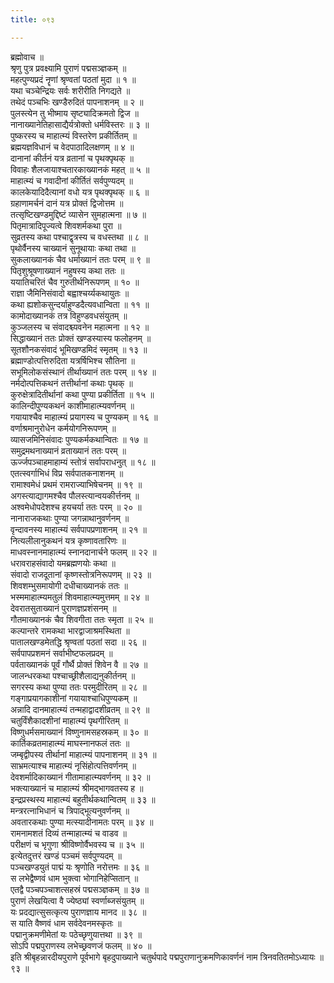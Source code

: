 ```yaml
---
title: ०९३

---
```

ब्रह्मोवाच ॥  
श्रृणु पुत्र प्रवक्ष्यामि पुराणं पद्मसञ्ज्ञकम् ॥  
महत्पुण्यप्रदं नॄणां श्रृण्वतां पठतां मुदा ॥ १ ॥  
यथा चञ्चेन्द्रियः सर्वः शरीरीति निगद्यते ॥  
तथेदं पञ्चभिः खण्डैरुदितं पापनाशनम् ॥ २ ॥  
पुलस्त्येन तु भीष्माय सृष्ट्यादिक्रमतो द्विज ॥  
नानाख्यानेतिहासाद्यैर्यत्रोक्तो धर्मविस्तरः ॥ ३ ॥  
पुष्करस्य च माहात्म्यं विस्तरेण प्रकीर्तितम् ॥  
ब्रह्मयज्ञविधानं च वेदपाठादिलक्षणम् ॥ ४ ॥  
दानानां कीर्तनं यत्र व्रतानां च पृथक्पृथक् ॥  
विवाहः शैलजायाश्चतारकाख्यानकं महत् ॥ ५ ॥  
माहात्म्यं च गवादीनां कीर्तितं सर्वपुण्यदम् ॥  
कालकेयादिदैत्यानां वधो यत्र पृथक्पृथक् ॥ ६ ॥  
ग्रहाणामर्चनं दानं यत्र प्रोक्तं द्विजोत्तम ॥  
तत्सृष्टिखण्डमुद्दिष्टं व्यासेन सुमहात्मना ॥ ७ ॥  
पितृमात्रादिपूज्यत्वे शिवशर्मकथा पुरा ॥  
सुव्रतस्य कथा पश्चाद्वृत्रस्य च वधस्तथा ॥ ८ ॥  
पृथोर्वैनस्य चाख्यानं सुनूथायाः कथा तथा ॥  
सुकलाख्यानकं चैव धर्माख्यानं ततः परम् ॥ ९ ॥  
पितृशुश्रूषणाख्यानं नहुषस्य कथा ततः ॥  
ययातिचरितं चैव गुरुतीर्थनिरूपणम् ॥ १० ॥  
राज्ञा जैमिनिसंवादो बह्वाश्चर्य्यकथायुतः ॥  
कथा ह्यशोकसुन्दर्याहुण्डदैत्यवधान्विता ॥ ११ ॥  
कामोदाख्यानकं तत्र विहुण्डवधसंयुतम् ॥  
कुञ्जलस्य च संवादश्च्यवनेन महात्मना ॥ १२ ॥  
सिद्धाख्यानं ततः प्रोक्तं खण्डस्यास्य फलोहनम् ॥  
सूतशौनकसंवादं भूमिखण्डमिदं स्मृतम् ॥ १३ ॥  
ब्रह्माण्डोत्पत्तिरुदिता यत्रर्षिभिश्च सौतिना ॥  
सभूमिलोकसंस्थानं तीर्थाख्यानं ततः परम् ॥ १४ ॥  
नर्मदोत्पत्तिकथनं तत्तीर्थानां कथाः पृथक् ॥  
कुरुक्षेत्रादितीर्थानां कथा पुण्या प्रकीर्तिता ॥ १५ ॥  
कालिन्दीपुण्यकथनं काशीमाहात्म्यवर्णनम् ॥  
गयायाश्चैव माहात्म्यं प्रयागस्य च पुण्यकम् ॥ १६ ॥  
वर्णाश्रमानुरोधेन कर्मयोगनिरूपणम् ॥  
व्यासजमिनिसंवादः पुण्यकर्मकथान्वितः ॥ १७ ॥  
समुद्रमथनाख्यानं व्रताख्यानं ततः परम् ॥  
ऊर्ज्जपञ्चाहमाहाम्यं स्तोत्रं सर्वापराधनुत् ॥ १८ ॥  
एतत्स्वर्गाभिधं विप्र सर्वपातकनाशनम् ॥  
रामाश्वमेधं प्रथमं रामराज्याभिषेचनम् ॥ १९ ॥  
अगस्त्याद्यागमश्चैव पौलस्त्यान्वयकीर्त्तनम् ॥  
अश्वमेधोपदेशश्च हयचर्या ततः परम् ॥ २० ॥  
नानाराजकथाः पुण्या जगन्नाथानुवर्णनम् ॥  
वृन्दावनस्य माहात्म्यं सर्वपापप्रणाशनम् ॥ २१ ॥  
नित्यलीलानुकथनं यत्र कृष्णावतारिणः ॥  
माधवस्नानमाहात्म्यं स्नानदानार्चने फलम् ॥ २२ ॥  
धरावराहसंवादो यमब्रह्मणयोः कथा ॥  
संवादो राजदूतानां कृष्णस्तोत्रनिरूपणम् ॥ २३ ॥  
शिवशम्भुसमायोगी दधीचाख्यानकं ततः ॥  
भस्ममाहात्म्यमतुलं शिवमाहात्म्यमुत्तमम् ॥ २४ ॥  
देवरातसुताख्यानं पुराणज्ञप्रशंसनम् ॥  
गौतमाख्यानकं चैव शिवगीता ततः स्मृता ॥ २५ ॥  
कल्पान्तरे रामकथा भारद्वाजाश्रमस्थिता ॥  
पातालखण्डमेतद्धि श्रृण्वतां पठतां सदा ॥ २६ ॥  
सर्वपापप्रशमनं सर्वाभीष्टफलप्रदम् ॥  
पर्वताख्यानकं पूर्वं गौर्थै प्रोक्तं शिवेन वै ॥ २७ ॥  
जालन्धरकथा पश्चाच्छ्रीशैलाद्यनुकीर्तनम् ॥  
सगरस्य कथा पुण्या ततः परमुदीरितम् ॥ २८ ॥  
गङ्गाप्रयागकाशीनां गयायाश्चाधिपुण्यकम् ॥  
अन्नादि दानमाहात्म्यं तन्महाद्वादशीव्रतम् ॥ २९ ॥  
चतुर्विंशैकादशीनां माहात्म्यं पृथगीरितम् ॥  
विष्णुधर्मसमाख्यानं विष्णुनामसहस्रकम् ॥ ३० ॥  
कार्तिकव्रतमाहात्म्यं माघस्नानफलं ततः ॥  
जम्बृद्वीपस्य तीर्थानां माहात्म्यं पापनाशनम् ॥ ३१ ॥  
साभ्रमत्याश्च माहात्म्यं नृसिंहोत्पत्तिवर्णनम् ॥  
देवशर्मादिकाख्यानं गीतामाहात्म्यवर्णनम् ॥ ३२ ॥  
भक्त्याख्यानं च माहात्म्यं श्रीमद्भागवतस्य ह ॥  
इन्द्रप्रस्थस्य माहात्म्यं बहुतीर्थकथान्वितम् ॥ ३३ ॥  
मन्त्ररत्नाभिधानं च त्रिपाद्भूत्यनुवर्णनम् ॥  
अवतारकथाः पुण्या मत्स्यादीनामतः परम् ॥ ३४ ॥  
रामनामशतं दिव्यं तन्माहात्म्यं च वाडव ॥  
परीक्षणं च भृगुणा श्रीविष्णोर्वैभवस्य च ॥ ३५ ॥  
इत्येतदुत्तरं खण्डं पञ्चमं सर्वपुण्यदम् ॥  
पञ्चखण्डयुतं पाद्मं यः श्रृणोति नरोत्तमः ॥ ३६ ॥  
स लभेद्वैष्णवं धाम भुक्त्वा भोगानिहेप्सितान् ॥  
एतद्वै पञ्चपञ्चाशत्सहस्रं पद्मसञ्ज्ञकम् ॥ ३७ ॥  
पुराणं लेखयित्वा वै ज्येष्ठ्यां स्वर्णाब्जसंयुतम् ॥  
यः प्रदद्यात्सुसत्कृत्य पुराणज्ञाय मानद ॥ ३८ ॥  
स याति वैष्णवं धाम सर्वदेवनमस्कृतः ॥  
पद्मानुक्रमणीमेतां यः पठेच्छृणुयात्तथा ॥ ३९ ॥  
सोऽपि पद्मपुराणस्य लभेच्छ्रवणजं फलम् ॥ ४० ॥  
इति श्रीबृहन्नारदीयपुराणे पूर्वभागे बृहदुपाख्याने चतुर्थपादे पद्मपुराणानुक्रमणिकावर्णनं नाम त्रिनवतितमोऽध्यायः ॥ ९३ ॥